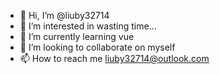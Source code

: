 - 👋 Hi, I’m @liuby32714
- 👀 I’m interested in wasting time...
- 🌱 I’m currently learning vue
- 💞️ I’m looking to collaborate on myself
- 📫 How to reach me liuby32714@outlook.com

<!---
liuby32714/liuby32714 is a ✨ special ✨ repository because its `README.md` (this file) appears on your GitHub profile.
You can click the Preview link to take a look at your changes.
--->
